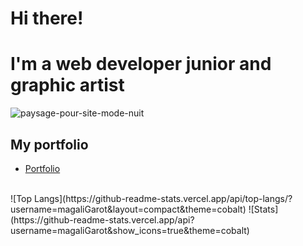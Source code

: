 # Hi there! 
# I'm a web developer junior and graphic artist

![paysage-pour-site-mode-nuit](https://user-images.githubusercontent.com/71553460/124590404-62729a00-de5b-11eb-9f9a-2bed77d0abdb.png)


## My portfolio
* [Portfolio](https://magaligarot.github.io/Portfolio/)
 <br>
![Top Langs](https://github-readme-stats.vercel.app/api/top-langs/?username=magaliGarot&layout=compact&theme=cobalt)
![Stats](https://github-readme-stats.vercel.app/api?username=magaliGarot&show_icons=true&theme=cobalt)


